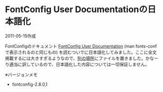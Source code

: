 # FontConfig User Documentationの日本語化

2011-05-15作成

FontConfigのドキュメント [FontConfig User Documentation](http://fontconfig.org/fontconfig-user.html) (man fonts-confで表示されるのと同じもの) を読むついでに日本語化してみました。ここに全文掲載するには大きすぎるようなので、[別の場所](resources/fontconfig-user_ja.html)にファイルを置きました。かなーり適当に訳しているので、日本語化した内容については一切保証しません。

※バージョンメモ

- fontconfig-2.8.0,1
